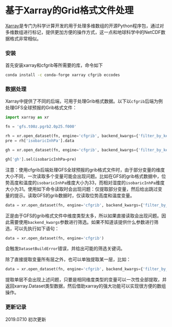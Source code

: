 # 基于Xarray的Grid格式文件处理


[Xarray](http://xarray.pydata.org/en/stable/index.html)是专门为科学计算开发的用于处理多维数组的开源Python程序包，通过对多维数组进行标记，提供更加方便的操作方式，这一点和地球科学中的NetCDF数据格式非常相似。

### 安装

首先安装xarray和cfgrib等所需要的库，命令如下

```bash
conda install -c conda-forge xarray cfgrib eccodes
```

### 数据处理

Xarray中提供了不同的后端，可用于处理Grib格式数据。以下以`cfgrib`后端为例处理GFS全球预报的Grib格式文件：

```python
import xarray as xr

fn = 'gfs.t00z.pgrb2.0p25.f000'

rh = xr.open_dataset(fn, engine='cfgrib', backend_kwargs={'filter_by_keys':{'typeOfLevel': 'isobaricInhPa', 'paramId=157'}})
pre = rh['isobaricInhPa'].data

gh = xr.open_dataset(fn, engine='cfgrib', backend_kwargs={'filter_by_keys':{'typeOfLevel': 'isobaricInhPa', 'paramId':156}})

gh['gh'].sel(isobaricInhPa=pre)
```
 注意：使用cfgrib后端处理GFS全球预报的grib格式文件时，由于部分变量的维度大小不同，一次读取多个变量可能会出现问题。比如在GFS的grib格式数据中，位势高度和温度的`isobaricInhPa`维度大小为33，而相对湿度的`isobaricInhPa`维度大小为31。使用如下命令读取时会出现问题：仅提取部分变量，然后给出跳过变量的提示。读取GFS的grib数据时，仅读取位势高度和温度变量。

```python
data = xr.open_dataset(fn, engine='cfgrib', backend_kwargs={'filter_by_keys':{'typeOfLevel':'isobaricInhPa'}})
```

正是由于GFS的grib格式文件中维度类型太多，所以如果直接读取会出现问题。因此需要使用`backend_kwargs`参数进行筛选。如果不知道该提供什么参数进行筛选，可以先执行如下语句：

```python
data = xr.open_dataset(fn, engine='cfgrib')
```

会触发`DatasetBuildError`错误，并给出可能的筛选关键词。

除了直接提取变量所有层之外，也可以单独提取某一层，比如：

```python
data = xr.open_dataset(fn, engine='cfgrib', backend_kwargs={'filter_by_keys':{'typeOfLevel':'isobaricInhPa', 'level':850}})
```

提取单层不会出现上述问题，只要是相同维度类型的变量可以一次性全部提取，并返回xarray.Dataset类型数据，然后借助xarray的强大功能可以实现很方便的数组操作。

### 更新记录
2019.07.10 初次更新


